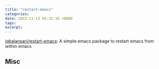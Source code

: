 ```yaml
---
title: "restart-emacs"
categories: 
date: 2022-11-13 05:32:16 +0800
tags: 
excerpt: 
---
```


[iqbalansari/restart-emacs](https://github.com/iqbalansari/restart-emacs): A simple emacs package to restart emacs from within emacs










## Misc



